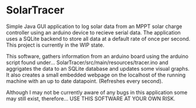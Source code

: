 # SolarTracer

Simple Java GUI application to log solar data from an MPPT solar charge controller using an arduino device to recieve serial data. The application uses a SQLite backend to store all data at a default rate of once per second. This project is currently in the WIP state. 

This software, gathers information from an arduino board using the arduino script found under... SolarTracer/src/main/resources/tracer.ino and aggrigates the data to an SQLite database and updates some visual graphs. It also creates a small embedded webpage on the localhost of the running machine with an up to date datapoint. (Refreshes every second).

Although I may not be currently aware of any bugs in this application some may still exist, therefore...
USE THIS SOFTWARE AT YOUR OWN RISK.
